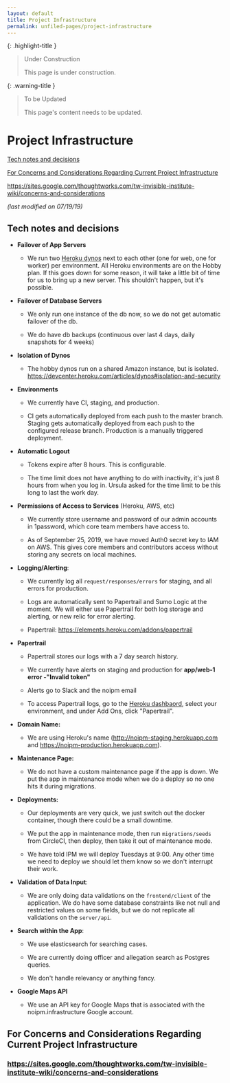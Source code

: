 ```yaml
---
layout: default
title: Project Infrastructure
permalink: unfiled-pages/project-infrastructure
---
```


{: .highlight-title }
> Under Construction
>
> This page is under construction.

{: .warning-title }
> To be Updated
>
> This page's content needs to be updated.

# Project Infrastructure

[Tech notes and decisions](#tech-notes-and-decisions)

[For Concerns and Considerations Regarding Current Project Infrastructure](#for-concerns-and-considerations-regarding-current-project-infrastructure)

https://sites.google.com/thoughtworks.com/tw-invisible-institute-wiki/concerns-and-considerations

*(last modified on 07/19/19)*

## Tech notes and decisions

- **Failover of App Servers**
  - We run two [Heroku dynos](https://www.heroku.com/dynos) next to each other (one for web, one for worker) per
    environment. All Heroku environments are on the Hobby plan. If
    this goes down for some reason, it will take a little bit of
    time for us to bring up a new server. This shouldn't happen, but
    it's possible.

- **Failover of Database Servers**

  - We only run one instance of the db now, so we do not get
    automatic failover of the db.

  - We do have db backups (continuous over last 4 days, daily
        snapshots for 4 weeks)

- **Isolation of Dynos**

  - The hobby dynos run on a shared Amazon instance, but is
    isolated. https://devcenter.heroku.com/articles/dynos#isolation-and-security

- **Environments**

  - We currently have CI, staging, and production.

  - CI gets automatically deployed from each push to the master
    branch. Staging gets automatically deployed from each push to
    the configured release branch. Production is a manually
    triggered deployment.

- **Automatic Logout**

  - Tokens expire after 8 hours. This is configurable.

  - The time limit does not have anything to do with inactivity,
    it's just 8 hours from when you log in. Ursula asked for the
    time limit to be this long to last the work day.

- **Permissions of Access to Services** (Heroku, AWS, etc)

  - We currently store username and password of our admin accounts
    in 1password, which core team members have access to.

  - As of September 25, 2019, we have moved Auth0 secret key to IAM
    on AWS. This gives core members and contributors access without
    storing any secrets on local machines.

- **Logging/Alerting**:

  - We currently log all `request/responses/errors` for staging, and
    all errors for production.

  - Logs are automatically sent to Papertrail and Sumo Logic at the
    moment. We will either use Papertrail for both log storage and
    alerting, or new relic for error alerting.

  - Papertrail: https://elements.heroku.com/addons/papertrail

- **Papertrail**

  - Papertrail stores our logs with a 7 day search history.

  - We currently have alerts on staging and production for
    **app/web-1 error -"Invalid token"**

  - Alerts go to Slack and the noipm email

  - To access Papertrail logs, go to the [Heroku dashbaord](https://id.heroku.com/login), select your environment,
    and under Add Ons, click "Papertrail".

- **Domain Name:**

  - We are using Heroku's name (http://noipm-staging.herokuapp.com and https://noipm-production.herokuapp.com).

- **Maintenance Page:**

  - We do not have a custom maintenance page if the app is down. We
    put the app in maintenance mode when we do a deploy so no one
    hits it during migrations.

- **Deployments:**

  - Our deployments are very quick, we just switch out the docker
    container, though there could be a small downtime.

  - We put the app in maintenance mode, then run `migrations/seeds`
    from CircleCI, then deploy, then take it out of maintenance
    mode.

  - We have told IPM we will deploy Tuesdays at 9:00. Any other time
    we need to deploy we should let them know so we don't interrupt
    their work.

- **Validation of Data Input**:

  - We are only doing data validations on the `frontend/client` of the
    application. We do have some database constraints like not null
    and restricted values on some fields, but we do not replicate
    all validations on the `server/api`.

- **Search within the App**:

  - We use elasticsearch for searching cases.

  - We are currently doing officer and allegation search as Postgres
    queries.

  - We don't handle relevancy or anything fancy.

- **Google Maps API**

  - We use an API key for Google Maps that is associated with the
    noipm.infrastructure Google account.

## For Concerns and Considerations Regarding Current Project Infrastructure

### https://sites.google.com/thoughtworks.com/tw-invisible-institute-wiki/concerns-and-considerations